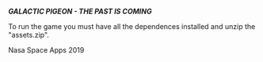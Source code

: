 
***GALACTIC PIGEON - THE PAST IS COMING***

To run the game you must have all the dependences installed and unzip the "assets.zip".

Nasa Space Apps 2019
